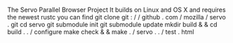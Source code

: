 #
#
The
Servo
Parallel
Browser
Project
It
builds
on
Linux
and
OS
X
and
requires
the
newest
rustc
you
can
find
git
clone
git
:
/
/
github
.
com
/
mozilla
/
servo
.
git
cd
servo
git
submodule
init
git
submodule
update
mkdir
build
&
&
cd
build
.
.
/
configure
make
check
&
&
make
.
/
servo
.
.
/
test
.
html
